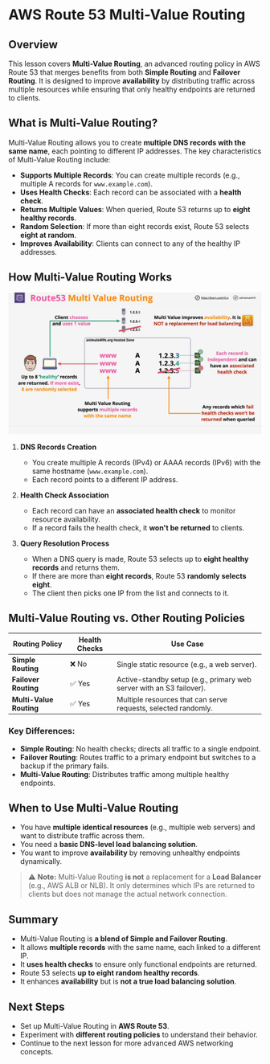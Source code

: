 # AWS Route 53 Multi-Value Routing

## Overview

This lesson covers **Multi-Value Routing**, an advanced routing policy in AWS Route 53 that merges benefits from both **Simple Routing** and **Failover Routing**. It is designed to improve **availability** by distributing traffic across multiple resources while ensuring that only healthy endpoints are returned to clients.

## What is Multi-Value Routing?

Multi-Value Routing allows you to create **multiple DNS records with the same name**, each pointing to different IP addresses. The key characteristics of Multi-Value Routing include:

- **Supports Multiple Records**: You can create multiple records (e.g., multiple A records for `www.example.com`).
- **Uses Health Checks**: Each record can be associated with a **health check**.
- **Returns Multiple Values**: When queried, Route 53 returns up to **eight healthy records**.
- **Random Selection**: If more than eight records exist, Route 53 selects **eight at random**.
- **Improves Availability**: Clients can connect to any of the healthy IP addresses.

## How Multi-Value Routing Works

![alt text](./Images/image-6.png)

1. **DNS Records Creation**

   - You create multiple A records (IPv4) or AAAA records (IPv6) with the same hostname (`www.example.com`).
   - Each record points to a different IP address.

2. **Health Check Association**

   - Each record can have an **associated health check** to monitor resource availability.
   - If a record fails the health check, it **won't be returned** to clients.

3. **Query Resolution Process**
   - When a DNS query is made, Route 53 selects up to **eight healthy records** and returns them.
   - If there are more than **eight records**, Route 53 **randomly selects eight**.
   - The client then picks one IP from the list and connects to it.

## Multi-Value Routing vs. Other Routing Policies

| Routing Policy          | Health Checks | Use Case                                                             |
| ----------------------- | ------------- | -------------------------------------------------------------------- |
| **Simple Routing**      | ❌ No         | Single static resource (e.g., a web server).                         |
| **Failover Routing**    | ✅ Yes        | Active-standby setup (e.g., primary web server with an S3 failover). |
| **Multi-Value Routing** | ✅ Yes        | Multiple resources that can serve requests, selected randomly.       |

### Key Differences:

- **Simple Routing**: No health checks; directs all traffic to a single endpoint.
- **Failover Routing**: Routes traffic to a primary endpoint but switches to a backup if the primary fails.
- **Multi-Value Routing**: Distributes traffic among multiple healthy endpoints.

## When to Use Multi-Value Routing

- You have **multiple identical resources** (e.g., multiple web servers) and want to distribute traffic across them.
- You need a **basic DNS-level load balancing solution**.
- You want to improve **availability** by removing unhealthy endpoints dynamically.

> ⚠️ **Note:** Multi-Value Routing **is not** a replacement for a **Load Balancer** (e.g., AWS ALB or NLB). It only determines which IPs are returned to clients but does not manage the actual network connection.

## Summary

- Multi-Value Routing is **a blend of Simple and Failover Routing**.
- It allows **multiple records** with the same name, each linked to a different IP.
- It **uses health checks** to ensure only functional endpoints are returned.
- Route 53 selects **up to eight random healthy records**.
- It enhances **availability** but is **not a true load balancing solution**.

## Next Steps

- Set up Multi-Value Routing in **AWS Route 53**.
- Experiment with **different routing policies** to understand their behavior.
- Continue to the next lesson for more advanced AWS networking concepts.

